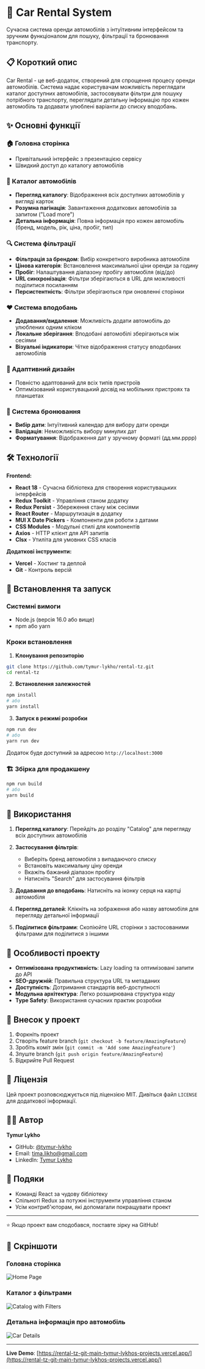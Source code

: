 # 🚗 Car Rental System

Сучасна система оренди автомобілів з інтуїтивним інтерфейсом та зручним функціоналом для пошуку, фільтрації та бронювання транспорту.

## 📋 Короткий опис

Car Rental - це веб-додаток, створений для спрощення процесу оренди автомобілів. Система надає користувачам можливість переглядати каталог доступних автомобілів, застосовувати фільтри для пошуку потрібного транспорту, переглядати детальну інформацію про кожен автомобіль та додавати улюблені варіанти до списку вподобань.

## ✨ Основні функції

### 🏠 Головна сторінка

- Привітальний інтерфейс з презентацією сервісу
- Швидкий доступ до каталогу автомобілів

### 🚙 Каталог автомобілів

- **Перегляд каталогу**: Відображення всіх доступних автомобілів у вигляді карток
- **Розумна пагінація**: Завантаження додаткових автомобілів за запитом ("Load more")
- **Детальна інформація**: Повна інформація про кожен автомобіль (бренд, модель, рік, ціна, пробіг, тип)

### 🔍 Система фільтрації

- **Фільтрація за брендом**: Вибір конкретного виробника автомобіля
- **Цінова категорія**: Встановлення максимальної ціни оренди за годину
- **Пробіг**: Налаштування діапазону пробігу автомобіля (від/до)
- **URL синхронізація**: Фільтри зберігаються в URL для можливості поділитися посиланням
- **Персистентність**: Фільтри зберігаються при оновленні сторінки

### ❤️ Система вподобань

- **Додавання/видалення**: Можливість додати автомобіль до улюблених одним кліком
- **Локальне зберігання**: Вподобані автомобілі зберігаються між сесіями
- **Візуальні індикатори**: Чітке відображення статусу вподобаних автомобілів

### 📱 Адаптивний дизайн

- Повністю адаптований для всіх типів пристроїв
- Оптимізований користувацький досвід на мобільних пристроях та планшетах

### 📅 Система бронювання

- **Вибір дати**: Інтуїтивний календар для вибору дати оренди
- **Валідація**: Неможливість вибору минулих дат
- **Форматування**: Відображення дат у зручному форматі (дд.мм.рррр)

## 🛠 Технології

**Frontend:**

- **React 18** - Сучасна бібліотека для створення користувацьких інтерфейсів
- **Redux Toolkit** - Управління станом додатку
- **Redux Persist** - Збереження стану між сесіями
- **React Router** - Маршрутизація в додатку
- **MUI X Date Pickers** - Компоненти для роботи з датами
- **CSS Modules** - Модульні стилі для компонентів
- **Axios** - HTTP клієнт для API запитів
- **Clsx** - Утиліта для умовних CSS класів

**Додаткові інструменти:**

- **Vercel** - Хостинг та деплой
- **Git** - Контроль версій

## 🚀 Встановлення та запуск

### Системні вимоги

- Node.js (версія 16.0 або вище)
- npm або yarn

### Кроки встановлення

1. **Клонування репозиторію**

```bash
git clone https://github.com/tymur-lykho/rental-tz.git
cd rental-tz
```

2. **Встановлення залежностей**

```bash
npm install
# або
yarn install
```

3. **Запуск в режимі розробки**

```bash
npm run dev
# або
yarn run dev
```

Додаток буде доступний за адресою `http://localhost:3000`

### 🏗 Збірка для продакшену

```bash
npm run build
# або
yarn build
```

## 📖 Використання

1. **Перегляд каталогу**: Перейдіть до розділу "Catalog" для перегляду всіх доступних автомобілів

2. **Застосування фільтрів**:

   - Виберіть бренд автомобіля з випадаючого списку
   - Встановіть максимальну ціну оренди
   - Вкажіть бажаний діапазон пробігу
   - Натисніть "Search" для застосування фільтрів

3. **Додавання до вподобань**: Натисніть на іконку серця на картці автомобіля

4. **Перегляд деталей**: Клікніть на зображення або назву автомобіля для перегляду детальної інформації

5. **Поділитися фільтрами**: Скопіюйте URL сторінки з застосованими фільтрами для поділитися з іншими

## 🌟 Особливості проекту

- **Оптимізована продуктивність**: Lazy loading та оптимізовані запити до API
- **SEO-дружній**: Правильна структура URL та метаданих
- **Доступність**: Дотримання стандартів веб-доступності
- **Модульна архітектура**: Легко розширювана структура коду
- **Type Safety**: Використання сучасних практик розробки

## 🤝 Внесок у проект

1. Форкніть проект
2. Створіть feature branch (`git checkout -b feature/AmazingFeature`)
3. Зробіть коміт змін (`git commit -m 'Add some AmazingFeature'`)
4. Зпуште branch (`git push origin feature/AmazingFeature`)
5. Відкрийте Pull Request

## 📄 Ліцензія

Цей проект розповсюджується під ліцензією MIT. Дивіться файл `LICENSE` для додаткової інформації.

## 👨‍💻 Автор

**Tymur Lykho**

- GitHub: [@tymur-lykho](https://github.com/tymur-lykho)
- Email: tima.likho@gmail.com
- LinkedIn: [Tymur Lykho](https://linkedin.com/in/tymur-lykho)

## 🙏 Подяки

- Команді React за чудову бібліотеку
- Спільноті Redux за потужні інструменти управління станом
- Усім контриб'юторам, які допомагали покращувати проект

---

⭐ Якщо проект вам сподобався, поставте зірку на GitHub!

## 📸 Скріншоти

### Головна сторінка

![Home Page](screenshots/home.png)

### Каталог з фільтрами

![Catalog with Filters](screenshots/catalog.png)

### Детальна інформація про автомобіль

![Car Details](screenshots/car-details.png)

---

**Live Demo**: [https://rental-tz-git-main-tymur-lykhos-projects.vercel.app/](https://rental-tz-git-main-tymur-lykhos-projects.vercel.app/)
